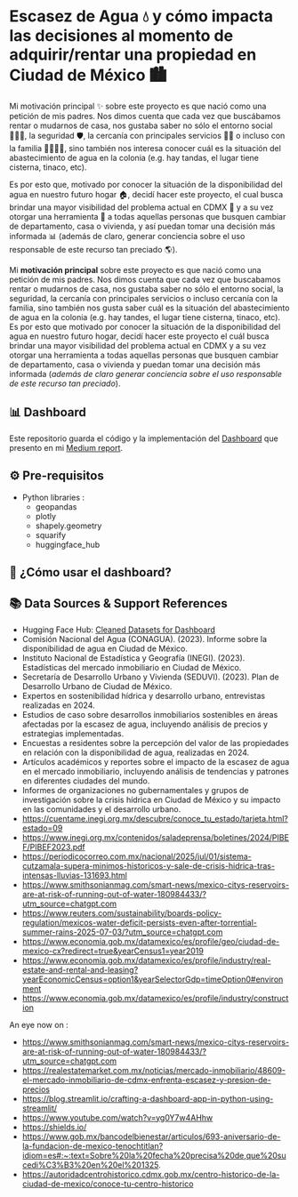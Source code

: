 # Escasez de Agua 💧 y cómo impacta las decisiones al momento de adquirir/rentar una propiedad en Ciudad de México 🏙️

Mi motivación principal ✨ sobre este proyecto es que nació como una petición de mis padres. Nos dimos cuenta que cada vez que buscábamos rentar o mudarnos de casa, nos gustaba saber no sólo el entorno social 🧑‍🤝‍🧑, la seguridad 🛡️, la cercanía con principales servicios 🏥🛒 o incluso con la familia 👨‍👩‍👧‍👦, sino también nos interesa conocer cuál es la situación del abastecimiento de agua en la colonia (e.g. hay tandas, el lugar tiene cisterna, tinaco, etc).

Es por esto que, motivado por conocer la situación de la disponibilidad del agua en nuestro futuro hogar 🏠, decidí hacer este proyecto, el cual busca brindar una mayor visibilidad del problema actual en CDMX 🚰 y a su vez otorgar una herramienta 🧰 a todas aquellas personas que busquen cambiar de departamento, casa o vivienda, y así puedan tomar una decisión más informada 📊 (además de claro, generar conciencia sobre el uso responsable de este recurso tan preciado 🌎).


Mi **motivación principal** sobre este proyecto es que nació como una petición de mis padres. Nos dimos cuenta que cada vez que buscabamos rentar o mudarnos de casa, nos gustaba saber no sólo el entorno social, la seguridad, la cercanía con principales servicios o incluso cercanía con la familia, sino también nos gusta saber cuál es la situación del abastecimiento de agua en la colonia (e.g. hay tandes, el lugar tiene cisterna, tinaco, etc). Es por esto que motivado por conocer la situación de la disponibilidad del agua en nuestro futuro hogar, decidí hacer este proyecto el cuál busca brindar una mayor visibilidad del problema actual en CDMX y a su vez otorgar una herramienta a todas aquellas personas que busquen cambiar de departamento, casa o vivienda y puedan tomar una decisión más informada (*además de claro generar conciencia sobre el uso responsable de este recurso tan preciado*).

## 📊 Dashboard
Este repositorio guarda el código y la implementación del [Dashboard](linktobedetermined) que presento en mi [Medium report](linktobedetermined).

## ⚙️ Pre-requisitos
* Python libraries :
    * geopandas
    * plotly
    * shapely.geometry
    * squarify
    * huggingface_hub

## 🧭 ¿Cómo usar el dashboard?

## **📚 Data Sources & Support References**

* Hugging Face Hub: [Cleaned Datasets for Dashboard](https://huggingface.co/datasets/danielmlvz/water-dashboard)
* Comisión Nacional del Agua (CONAGUA). (2023). Informe sobre la disponibilidad de agua en Ciudad de México.
* Instituto Nacional de Estadística y Geografía (INEGI). (2023). Estadísticas del mercado inmobiliario en Ciudad de México.
* Secretaría de Desarrollo Urbano y Vivienda (SEDUVI). (2023). Plan de Desarrollo Urbano de Ciudad de México.
* Expertos en sostenibilidad hídrica y desarrollo urbano, entrevistas realizadas en 2024.
* Estudios de caso sobre desarrollos inmobiliarios sostenibles en áreas afectadas por la escasez de agua, incluyendo análisis de precios y estrategias implementadas.
* Encuestas a residentes sobre la percepción del valor de las propiedades en relación con la disponibilidad de agua, realizadas en 2024.
* Artículos académicos y reportes sobre el impacto de la escasez de agua en el mercado inmobiliario, incluyendo análisis de tendencias y patrones en diferentes ciudades del mundo.
* Informes de organizaciones no gubernamentales y grupos de investigación sobre la crisis hídrica en Ciudad de México y su impacto en las comunidades y el desarrollo urbano.
* https://cuentame.inegi.org.mx/descubre/conoce_tu_estado/tarjeta.html?estado=09
* https://www.inegi.org.mx/contenidos/saladeprensa/boletines/2024/PIBEF/PIBEF2023.pdf
* https://periodicocorreo.com.mx/nacional/2025/jul/01/sistema-cutzamala-supera-minimos-historicos-y-sale-de-crisis-hidrica-tras-intensas-lluvias-131693.html
* https://www.smithsonianmag.com/smart-news/mexico-citys-reservoirs-are-at-risk-of-running-out-of-water-180984433/?utm_source=chatgpt.com
* https://www.reuters.com/sustainability/boards-policy-regulation/mexicos-water-deficit-persists-even-after-torrential-summer-rains-2025-07-03/?utm_source=chatgpt.com
* https://www.economia.gob.mx/datamexico/es/profile/geo/ciudad-de-mexico-cx?redirect=true&yearCensus1=year2019
* https://www.economia.gob.mx/datamexico/es/profile/industry/real-estate-and-rental-and-leasing?yearEconomicCensus=option1&yearSelectorGdp=timeOption0#environment
* https://www.economia.gob.mx/datamexico/es/profile/industry/construction

An eye now on : 
* https://www.smithsonianmag.com/smart-news/mexico-citys-reservoirs-are-at-risk-of-running-out-of-water-180984433/?utm_source=chatgpt.com
* https://realestatemarket.com.mx/noticias/mercado-inmobiliario/48609-el-mercado-inmobiliario-de-cdmx-enfrenta-escasez-y-presion-de-precios
* https://blog.streamlit.io/crafting-a-dashboard-app-in-python-using-streamlit/
* https://www.youtube.com/watch?v=yg0Y7w4AHhw
* https://shields.io/
* https://www.gob.mx/bancodelbienestar/articulos/693-aniversario-de-la-fundacion-de-mexico-tenochtitlan?idiom=es#:~:text=Sobre%20la%20fecha%20precisa%20de,que%20sucedi%C3%B3%20en%20el%201325.
* https://autoridadcentrohistorico.cdmx.gob.mx/centro-historico-de-la-ciudad-de-mexico/conoce-tu-centro-historico